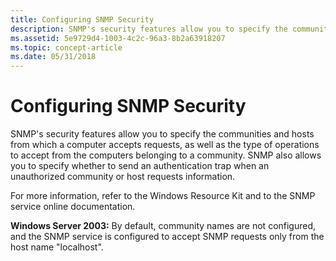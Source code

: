 ```yaml
---
title: Configuring SNMP Security
description: SNMP's security features allow you to specify the communities and hosts from which a computer accepts requests, as well as the type of operations to accept from the computers belonging to a community.
ms.assetid: 5e9729d4-1003-4c2c-96a3-8b2a63918207
ms.topic: concept-article
ms.date: 05/31/2018
---
```


# Configuring SNMP Security

SNMP's security features allow you to specify the communities and hosts from which a computer accepts requests, as well as the type of operations to accept from the computers belonging to a community. SNMP also allows you to specify whether to send an authentication trap when an unauthorized community or host requests information.

For more information, refer to the Windows Resource Kit and to the SNMP service online documentation.

**Windows Server 2003:** By default, community names are not configured, and the SNMP service is configured to accept SNMP requests only from the host name "localhost".

 

 





